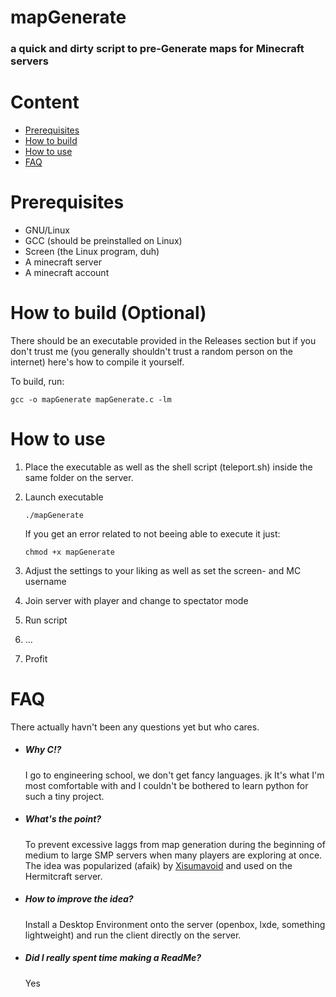 # mapGenerate
### a quick and dirty script to pre-Generate maps for Minecraft servers


# Content
* [Prerequisites](#prerequisites)
* [How to build](#how-to-build)
* [How to use](#how-to-use)
* [FAQ](#faq)


# Prerequisites

- GNU/Linux
- GCC (should be preinstalled on Linux)
- Screen (the Linux program, duh)
- A minecraft server
- A minecraft account


# How to build (Optional)
There should be an executable provided in the Releases section but if you don't trust me (you generally shouldn't trust a random person on the internet) here's how to compile it yourself.

To build, run:
```
gcc -o mapGenerate mapGenerate.c -lm
``` 


# How to use

1. Place the executable as well as the shell script (teleport.sh) inside the same folder on the server.
2. Launch executable

   ```
   ./mapGenerate
   ```
   If you get an error related to not beeing able to execute it just:

   ```
   chmod +x mapGenerate
   ```

3. Adjust the settings to your liking as well as set the screen- and MC username
4. Join server with player and change to spectator mode
5. Run script
6. ...
7. Profit
 

# FAQ
There actually havn't been any questions yet but who cares.

- ##### Why C!?
   I go to engineering school, we don't get fancy languages. jk
   It's what I'm most comfortable with and I couldn't be bothered to learn python for such a tiny project.

- ##### What's the point?
   To prevent excessive laggs from map generation during the beginning of medium to large SMP servers when many players are exploring at once.
   The idea was popularized (afaik) by [Xisumavoid](https://www.youtube.com/watch?v=eA35S2GW-jI) and used on the Hermitcraft server.

- ##### How to improve the idea?
   Install a Desktop Environment onto the server (openbox, lxde, something lightweight) and run the client directly on the server.

- ##### Did I really spent time making a ReadMe?
   Yes